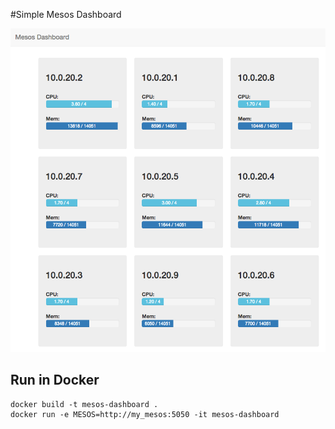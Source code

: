 #Simple Mesos Dashboard

![Dashboard](/screenshot/screenshot.png?raw=true "Screenshot")


## Run in Docker

```
docker build -t mesos-dashboard .
docker run -e MESOS=http://my_mesos:5050 -it mesos-dashboard
```
